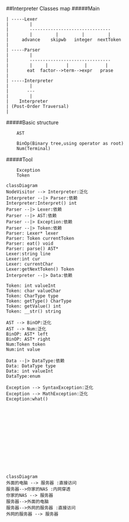 <!--
 * @Author: your name
 * @Date: 1970-01-01 08:00:00
 * @LastEditTime: 2020-04-18 16:43:19
 * @Description: file content
 -->
##Interpreter Classes map
#####Main
```
| -----Lexer
|        |
|        -------------------------------
|        |         |         |         |
|     advance    skipwb   integer  nextToken
|
| -----Parser
|        |
|        -------------------------------
|        |     |       |      |       |
|       eat  factor-->term-->expr   prase
|
| -----Interpreter
|        |
|       ---
|        |
|    Interpreter
| (Post-Order Traversal)
|
```
#####Basic structure
```
    AST

    BinOp(Binary tree,using operator as root)
    Num(Terminal)
```
#####Tool
```
    Exception
    Token
```
```mermaid
classDiagram
NodeVisitor --> Interpreter:泛化
Interpreter --|> Parser:依赖
Interpreter:Interpret() int
Parser --|> Lexer:依赖
Parser --|> AST:依赖
Parser --|> Exception:依赖
Parser --|> Token:依赖
Parser: Lexer* lexer
Parser: Token currentToken
Parser: eat() void
Parser: parse() AST*
Lexer:string line
Lexer:int cur
Lexer: currentChar
Lexer:getNextToken() Token
Interpreter --|> Data:依赖

Token: int valueInt
Token: char valueChar
Token: CharType type
Token: getType() CharType
Token: getValue() int
Token: __str() string

AST --> BinOP:泛化
AST --> Num:泛化
BinOP: AST* left
BinOP: AST* right
Num:Token token
Num:int value

Data --|> DataType:依赖
Data: DataType type
Data: int valueInt
DataType:enum

Exception --> SyntaxException:泛化
Exception --> MathException:泛化
Exception:what()
```

<br>
<br>
<br>
<br>
<br>
<br>
<br>
<br>
<br>
<br>


```mermaid
classDiagram
外面的电脑 --> 服务器 :直接访问
服务器-->你家的NAS :内网穿透
你家的NAS --> 服务器
服务器-->外面的电脑
服务器-->外网的服务器 :直接访问
外网的服务器 --> 服务器

```